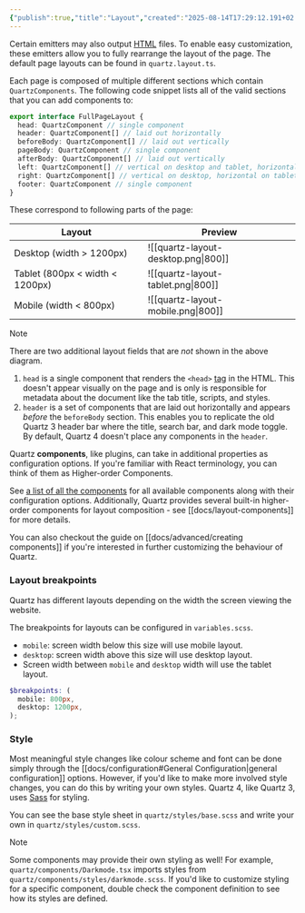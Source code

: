 ```yaml
---
{"publish":true,"title":"Layout","created":"2025-08-14T17:29:12.191+02:00","modified":"2025-08-14T17:29:12.191+02:00","cssclasses":""}
---
```



Certain emitters may also output [HTML](https://developer.mozilla.org/en-US/docs/Web/HTML) files. To enable easy customization, these emitters allow you to fully rearrange the layout of the page. The default page layouts can be found in `quartz.layout.ts`.

Each page is composed of multiple different sections which contain `QuartzComponents`. The following code snippet lists all of the valid sections that you can add components to:

```typescript title="quartz/cfg.ts"
export interface FullPageLayout {
  head: QuartzComponent // single component
  header: QuartzComponent[] // laid out horizontally
  beforeBody: QuartzComponent[] // laid out vertically
  pageBody: QuartzComponent // single component
  afterBody: QuartzComponent[] // laid out vertically
  left: QuartzComponent[] // vertical on desktop and tablet, horizontal on mobile
  right: QuartzComponent[] // vertical on desktop, horizontal on tablet and mobile
  footer: QuartzComponent // single component
}
```

These correspond to following parts of the page:

| Layout                          | Preview                             |
| ------------------------------- | ----------------------------------- |
| Desktop (width > 1200px)        | ![[quartz-layout-desktop.png\|800]] |
| Tablet (800px < width < 1200px) | ![[quartz-layout-tablet.png\|800]]  |
| Mobile (width < 800px)          | ![[quartz-layout-mobile.png\|800]]  |

> [!note]
> There are two additional layout fields that are _not_ shown in the above diagram.
>
> 1. `head` is a single component that renders the `<head>` [tag](https://developer.mozilla.org/en-US/docs/Web/HTML/Element/head) in the HTML. This doesn't appear visually on the page and is only is responsible for metadata about the document like the tab title, scripts, and styles.
> 2. `header` is a set of components that are laid out horizontally and appears _before_ the `beforeBody` section. This enables you to replicate the old Quartz 3 header bar where the title, search bar, and dark mode toggle. By default, Quartz 4 doesn't place any components in the `header`.

Quartz **components**, like plugins, can take in additional properties as configuration options. If you're familiar with React terminology, you can think of them as Higher-order Components.

See [a list of all the components](component.md) for all available components along with their configuration options. Additionally, Quartz provides several built-in higher-order components for layout composition - see [[docs/layout-components]] for more details.

You can also checkout the guide on [[docs/advanced/creating components]] if you're interested in further customizing the behaviour of Quartz.

### Layout breakpoints

Quartz has different layouts depending on the width the screen viewing the website.

The breakpoints for layouts can be configured in `variables.scss`.

- `mobile`: screen width below this size will use mobile layout.
- `desktop`: screen width above this size will use desktop layout.
- Screen width between `mobile` and `desktop` width will use the tablet layout.

```scss
$breakpoints: (
  mobile: 800px,
  desktop: 1200px,
);
```

### Style

Most meaningful style changes like colour scheme and font can be done simply through the [[docs/configuration#General Configuration\|general configuration]] options. However, if you'd like to make more involved style changes, you can do this by writing your own styles. Quartz 4, like Quartz 3, uses [Sass](https://sass-lang.com/guide/) for styling.

You can see the base style sheet in `quartz/styles/base.scss` and write your own in `quartz/styles/custom.scss`.

> [!note]
> Some components may provide their own styling as well! For example, `quartz/components/Darkmode.tsx` imports styles from `quartz/components/styles/darkmode.scss`. If you'd like to customize styling for a specific component, double check the component definition to see how its styles are defined.
